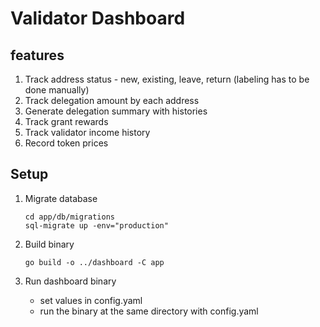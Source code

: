 # Validator Dashboard

## features
1. Track address status - new, existing, leave, return (labeling has to be done manually)
2. Track delegation amount by each address
3. Generate delegation summary with histories
4. Track grant rewards
5. Track validator income history
6. Record token prices

## Setup
1. Migrate database
    ```shell
    cd app/db/migrations
    sql-migrate up -env="production"
    ```
   
2. Build binary
   ```shell
   go build -o ../dashboard -C app
   ```
   
3. Run dashboard binary
   - set values in config.yaml
   - run the binary at the same directory with config.yaml